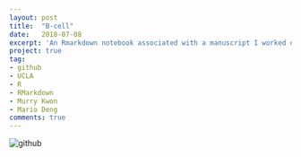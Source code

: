 ```yaml
---
layout: post
title:  "B-cell"
date:   2018-07-08
excerpt: 'An Rmarkdown notebook associated with a manuscript I worked on with Murray Kwon and Mario Deng at UCLA, titled "Temporal expression of cytokines and B-cell phenotypes during mechanical circulatory support."'
project: true
tag:
- github
- UCLA
- R
- RMarkdown
- Murry Kwon
- Mario Deng
comments: true
---
```


![github](https://nickwisniewski.com/B-cell)
